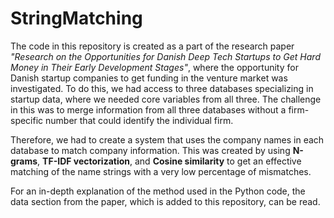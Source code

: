 # StringMatching

The code in this repository is created as a part of the research paper *"Research on the Opportunities for Danish Deep Tech Startups to Get Hard Money in Their Early Development Stages"*, where the opportunity for Danish startup companies to get funding in the venture market was investigated. To do this, we had access to three databases specializing in startup data, where we needed core variables from all three. The challenge in this was to merge information from all three databases without a firm-specific number that could identify the individual firm. 

Therefore, we had to create a system that uses the company names in each database to match company information. This was created by using **N-grams**, **TF-IDF vectorization**, and **Cosine similarity** to get an effective matching of the name strings with a very low percentage of mismatches. 

For an in-depth explanation of the method used in the Python code, the data section from the paper, which is added to this repository, can be read. 
